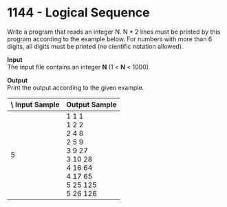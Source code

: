 # 1144 - Logical Sequence

Write a program that reads an integer N. N * 2 lines must be printed by this program according to the example below. For numbers with more than 6 digits, all digits must be printed (no cientific notation allowed).

**Input**<br>
The input file contains an integer **N** (1 < **N** < 1000).

**Output**<br>
Print the output according to the given example.

\ Input Sample | Output Sample                                                                                                         |
|:-------------|:----------------------------------------------------------------------------------------------------------------------|
| 5            | 1 1 1 <br> 1 2 2 <br> 2 4 8 <br> 2 5 9 <br> 3 9 27 <br> 3 10 28 <br> 4 16 64 <br> 4 17 65 <br> 5 25 125 <br> 5 26 126 |